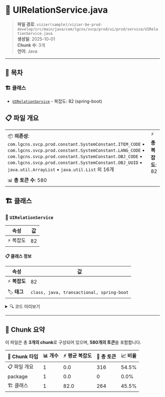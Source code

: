 # 📄 UIRelationService.java

> **파일 경로**: `vizier(sample)/vizier-be-prod-develop/src/main/java/com/lgcns/svcp/prod/ui/prod/service/UIRelationService.java`  
> **생성일**: 2025-10-01  
> **Chunk 수**: 3개  
> **언어**: Java
---

## 📑 목차

### 🏗️ 클래스
- [`UIRelationService`](#class-uirelationservice) - 복잡도: 82 (spring-boot)

## 📋 파일 개요

| | |
|--|--|
| 📦 **의존성**: `com.lgcns.svcp.prod.constant.SystemConstant.ITEM_CODE` • `com.lgcns.svcp.prod.constant.SystemConstant.LANG_CODE` • `com.lgcns.svcp.prod.constant.SystemConstant.OBJ_CODE` • `com.lgcns.svcp.prod.constant.SystemConstant.OBJ_UUID` • `java.util.ArrayList` • `java.util.List` 외 16개 | ⚡ **총 복잡도**: 82 |
| 📊 **총 토큰 수**: 580 |  |



## 🏗️ 클래스

### <a id="class-uirelationservice"></a>🎯 `UIRelationService`

| 속성 | 값 |
|------|----|
| ⚡ 복잡도 | 82 |



#### 📋 클래스 정보

| 속성 | 값 |
|------|----|
| ⚡ **복잡도** | 82 || 📍 **라인 범위** | 32-32 |
| 🏷️ **태그** | `class, java, transactional, spring-boot` || 🏗️ **프레임워크** | `spring-boot` |

<details>
<summary>🔍 코드 미리보기</summary>

```java
public class UIRelationService {
	private final CommonDao commonDao;
	private final UiCommonService uiCommonService;
	private final UIExtendsService uiExtendsService;
	private final UIHistoryService uiHistoryService;
	private final UiTableService uiTableService;

	public PageResult<?> retrieveRelationsAdvanced(SearchAdvancedReq searchAdvancedReq) {
		return commonDao.selectPagedList("Ui-relation.searchRelationsAdvanced", searchAdvancedReq);
	}

	public ItemMappingDetailDto retrieveRelationCreateInfo(String itemCode, String langCode) {
		Map<String, String> param = Map.of(ITEM_CODE, itemCode, LANG_CODE, langCode);

		ItemMappingDetailDto response = new ItemMappingDetailDto();
		List<GeneralDetailDto> general = commonDao.selectList("Ui-item.retrieveGeneral", param);
		List<AdditionalDetailDt...
```

**Chunk 정보**
- 🆔 **ID**: `8b54f3cf37a3`
- 📍 **라인**: 32-32
- 📊 **토큰**: 264
- 🏷️ **태그**: `class, java, transactional, spring-boot`

</details>

---





## 🧩 Chunk 요약

이 파일은 총 **3개의 chunk**로 구성되어 있으며, **580개의 토큰**을 포함합니다.

| 🧩 Chunk 타입 | 📊 개수 | ⚡ 평균 복잡도 | 📝 총 토큰 | 📈 비율 |
|---------------|--------|-------------|----------|--------|
| 📋 파일 개요 | 1 | 0.0 | 316 | 54.5% |
| package | 1 | 0.0 | 0 | 0.0% |
| 🏗️ 클래스 | 1 | 82.0 | 264 | 45.5% |

